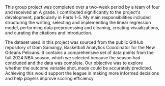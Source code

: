 This group project was completed over a two-week period by a team of four and received an A grade. I contributed significantly to the project's development, particularly in Parts 1–5. My main responsibilities included structuring the writing, selecting and implementing the linear regression model, performing data preprocessing and cleaning, creating visualizations, and curating the citations and introduction.

The dataset used in this project was sourced from the public GitHub repository of Dom Samangy, Basketball Analytics Coordinator for the New Orleans Pelicans. It contains a comprehensive set of data points from the full 2024 NBA season, which we selected because the season had concluded and the data was complete. Our objective was to explore whether the outcome variable shot_made could be accurately predicted. Achieving this would support the league in making more informed decisions and help players improve scoring efficiency.
